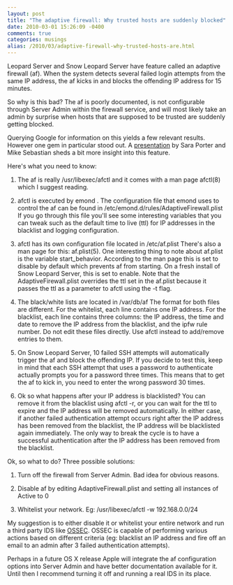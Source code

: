 ```yaml
---
layout: post
title: "The adaptive firewall: Why trusted hosts are suddenly blocked"
date: 2010-03-01 15:26:09 -0400
comments: true
categories: musings
alias: /2010/03/adaptive-firewall-why-trusted-hosts-are.html
---
```


Leopard Server and Snow Leopard Server have feature called an adaptive firewall (af). When the system detects
several failed login attempts from the same IP address, the af kicks in and blocks the offending IP address for 15
minutes.

<!--more-->

So why is this bad? The af is poorly documented, is not configurable through Server Admin within the firewall
service, and will most likely take an admin by surprise when hosts that are supposed to be trusted are suddenly
getting blocked. 

Querying Google for information on this yields a few relevant results. However one gem in particular stood out. A
[presentation](http://www.powerofmac.com/IT825-firewall.pdf) by Sara Porter and Mike Sebastian sheds a bit more insight into this feature.

Here's what you need to know:

1. The af is really /usr/libexec/afctl  and it comes with a man page afctl(8)  which I
suggest reading.

2. afctl  is executed by emond . The configuration file that emond  uses to
control the af can be found in /etc/emond.d/rules/AdaptiveFirewall.plist  If you go through this file
you'll see some interesting variables that you can tweak such as the default time to live (ttl) for IP addresses in
the blacklist and logging configuration.

3. afctl has its own configuration file located in /etc/af.plist There's also a man page for this: af.plist(5). One
interesting thing to note about af.plist is the variable start_behavior. According to the man page this is set to
disable by default which prevents af from starting. On a fresh install of Snow Leopard Server, this is set to enable. Note that the AdaptiveFirewall.plist overrides the ttl set in the af.plist because it passes the ttl as a
parameter to afctl using the -t flag.

4. The black/white lists are located in /var/db/af  The format for both files are different. For the
whitelist, each line contains one IP address. For the blacklist, each line contains three columns: the IP address,
the time and date to remove the IP address from the blacklist, and the ipfw  rule number. Do not edit
these files directly. Use afctl  instead to add/remove entries to them.

5. On Snow Leopard Server, 10 failed SSH attempts will automatically trigger the af and block the offending IP. If
you decide to test this, keep in mind that each SSH attempt that uses a password to authenticate actually prompts
you for a password three times. This means that to get the af to kick in, you need to enter the wrong password 30 times.  
6. Ok so what happens after your IP address is blacklisted? You can remove it from the blacklist using afctl -r, 
or you can wait for the ttl to expire and the IP address will be removed automatically. In either case, if another
failed authentication attempt occurs right after the IP address has been removed from the blacklist, the IP address
will be blacklisted again immediately. The only way to break the cycle is to have a successful authentication after
the IP address has been removed from the blacklist.

Ok, so what to do? Three possible solutions:

1. Turn off the firewall from Server Admin. Bad idea for obvious reasons. 

2. Disable af by editing AdaptiveFirewall.plist and setting all instances of Active to 0

3. Whitelist your network. Eg: /usr/libexec/afctl -w 192.168.0.0/24

My suggestion is to either disable it or whitelist your entire network and run a third party IDS like
[OSSEC](http://www.ossec.net/). OSSEC
is capable of performing various actions based on different criteria (eg: blacklist an IP address and fire off an
email to an admin after 3 failed authentication attempts).

Perhaps in a future OS X release Apple will integrate the af configuration options into Server Admin and have better documentation available for it. Until then I recommend turning it off and running a real IDS in its place. 

